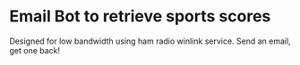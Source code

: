 # Email Bot to retrieve sports scores
Designed for low bandwidth using ham radio winlink service. Send an email, get one back!
